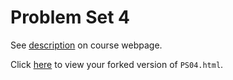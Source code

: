 # Problem Set 4

See [description](https://rudeboybert.github.io/STAT495/#problem_set_4) on course webpage.

Click [here](http://htmlpreview.github.io/?https://github.com/Gedrago/PS04/blob/master/PS04.html) to view your forked version of `PS04.html`.
